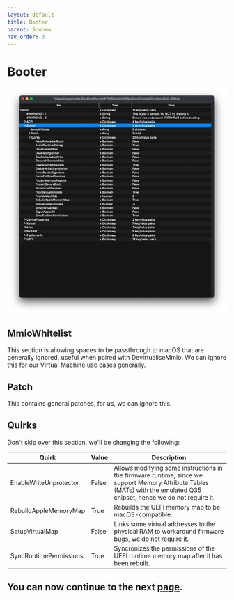 ```yaml
---
layout: default
title: Booter
parent: Sonoma
nav_order: 3
---
```


# Booter

<p align="center">
  <img src="../../../assets/OpenCoreBooterQuirks.png">
</p>

## MmioWhitelist

This section is allowing spaces to be passthrough to macOS that are generally ignored, useful when paired with DevirtualiseMmio. We can ignore this for our Virtual Machine use cases generally.

## Patch

This contains general patches, for us, we can ignore this.

## Quirks

Don't skip over this section, we'll be changing the following:

| Quirk  | Value | Description | 
| ----- | ----- | ----- |
| EnableWriteUnprotector | False | Allows modifying some instructions in the firmware runtime, since we support Memory Attribute Tables (MATs) with the emulated Q35 chipset, hence we do not require it. |
| RebuildAppleMemoryMap | True | Rebuilds the UEFI memory map to be macOS-compatible. |
| SetupVirtualMap | False | Links some virtual addresses to the physical RAM to workaround firmware bugs, we do not require it. |
| SyncRuntimePermissions | True | Syncronizes the permissions of the UEFI runtime memory map after it has been rebuilt. |

## You can now continue to the next <a href="../03-DeviceProperties">page</a>.
